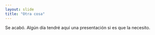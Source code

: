 ```yaml
---
layout: slide
title: "Otra cosa"
---
```

Se acabó. Algún día tendré aquí una presentación si es que la necesito.
